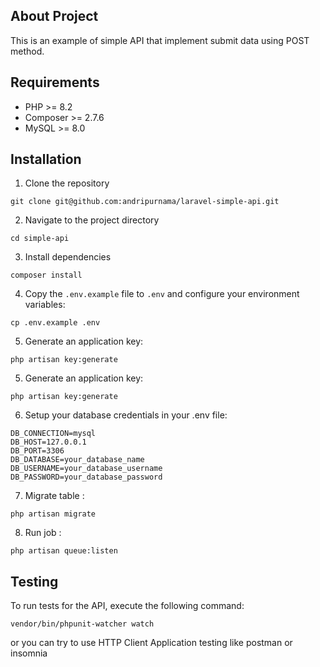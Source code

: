 ## About Project

This is an example of simple API that implement submit data using POST method.

## Requirements

-   PHP >= 8.2
-   Composer >= 2.7.6
-   MySQL >= 8.0

## Installation

1. Clone the repository

```shell
git clone git@github.com:andripurnama/laravel-simple-api.git
```

2. Navigate to the project directory

```shell
cd simple-api
```

3. Install dependencies

```shell
composer install
```

4. Copy the `.env.example` file to `.env` and configure your environment variables:

```shell
cp .env.example .env
```

5. Generate an application key:

```shell
php artisan key:generate
```

5. Generate an application key:

```shell
php artisan key:generate
```

6. Setup your database credentials in your .env file:

```
DB_CONNECTION=mysql
DB_HOST=127.0.0.1
DB_PORT=3306
DB_DATABASE=your_database_name
DB_USERNAME=your_database_username
DB_PASSWORD=your_database_password
```

7. Migrate table :

```
php artisan migrate

```

8. Run job :

```
php artisan queue:listen
```

## Testing

To run tests for the API, execute the following command:

```
vendor/bin/phpunit-watcher watch
```

or you can try to use HTTP Client Application testing like postman or insomnia
